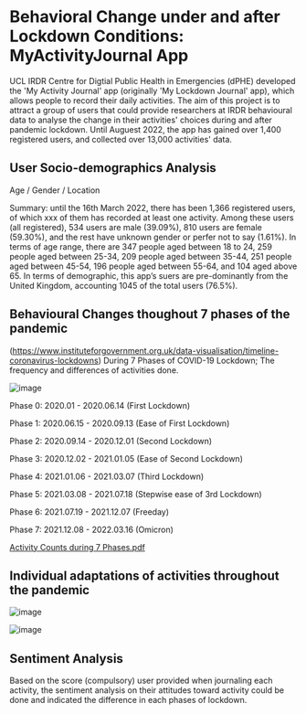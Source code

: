 # Behavioral Change under and after Lockdown Conditions: MyActivityJournal App

UCL IRDR Centre for Digtial Public Health in Emergencies (dPHE) developed the 'My Activity Journal' app (originally 'My Lockdown Journal' app), which allows people to record their daily activities. The aim of this project is to attract a group of users that could provide researchers at IRDR behavioural data to analyse the change in their activities' choices during and after pandemic lockdown. Until Auguest 2022, the app has gained over 1,400 registered users, and collected over 13,000 activities' data.

## User Socio-demographics Analysis 

Age / Gender / Location 

Summary: until the 16th March 2022, there has been 1,366 registered users, of which xxx of them has recorded at least one activity. Among these users (all registered), 534 users are male (39.09%), 810 users are female (59.30%), and the rest have unknown gender or perfer not to say (1.61%). In terms of age range, there are 347 people aged between 18 to 24, 259 people aged between 25-34, 209 people aged between 35-44, 251 people aged between 45-54, 196 people aged between 55-64, and 104 aged above 65. In terms of demographic, this app’s suers are pre-dominantly from the United Kingdom, accounting 1045 of the total users (76.5%).

## Behavioural Changes thoughout 7 phases of the pandemic 
(https://www.instituteforgovernment.org.uk/data-visualisation/timeline-coronavirus-lockdowns)
During 7 Phases of COVID-19 Lockdown; The frequency and differences of activities done.

![image](https://github.com/DaDa-shang/MyActivityJournal/blob/main/Visualisation/截屏2023-05-04%2018.58.00.png)

Phase 0: 2020.01 - 2020.06.14 (First Lockdown)

Phase 1: 2020.06.15 - 2020.09.13 (Ease of First Lockdown)

Phase 2: 2020.09.14 - 2020.12.01 (Second Lockdown)

Phase 3: 2020.12.02 - 2021.01.05 (Ease of Second Lockdown)

Phase 4: 2021.01.06 - 2021.03.07 (Third Lockdown)

Phase 5: 2021.03.08 - 2021.07.18 (Stepwise ease of 3rd Lockdown)

Phase 6: 2021.07.19 - 2021.12.07 (Freeday)

Phase 7: 2021.12.08 - 2022.03.16 (Omicron)

[Activity Counts during 7 Phases.pdf](https://github.com/DaDa-shang/MyActivityJournal/files/11366590/Activity.Counts.during.7.Phases.pdf)



## Individual adaptations of activities throughout the pandemic

![image](https://github.com/DaDa-shang/MyActivityJournal/blob/main/Visualisation/截屏2023-05-04%2018.58.28.png)

![image](https://github.com/DaDa-shang/MyActivityJournal/blob/main/Visualisation/截屏2023-05-04%2018.58.58.png)

## Sentiment Analysis

Based on the score (compulsory) user provided when journaling each activity, the sentiment analysis on their attitudes toward activity could be done and
indicated the difference in each phases of lockdown.
